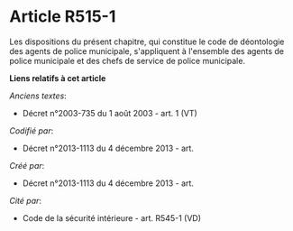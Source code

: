 # Article R515-1

Les dispositions du présent chapitre, qui constitue le code de déontologie des agents de police municipale, s'appliquent à
l'ensemble des agents de police municipale et des chefs de service de police municipale.

**Liens relatifs à cet article**

_Anciens textes_:

  - Décret n°2003-735 du 1 août 2003 - art. 1 (VT)

_Codifié par_:

  - Décret n°2013-1113 du 4 décembre 2013 - art.

_Créé par_:

  - Décret n°2013-1113 du 4 décembre 2013 - art.

_Cité par_:

  - Code de la sécurité intérieure - art. R545-1 (VD)

